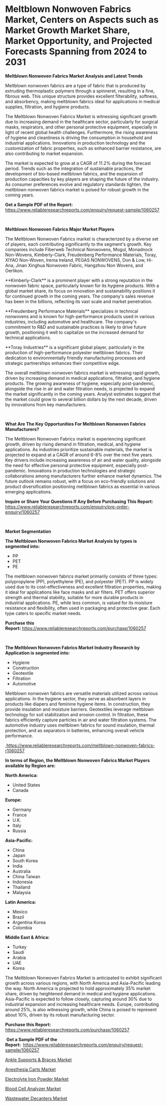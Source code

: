 <p><h1>Meltblown Nonwoven Fabrics Market, Centers on Aspects such as Market Growth Market Share, Market Opportunity, and Projected Forecasts Spanning from 2024 to 2031</h1></p><p><strong>Meltblown Nonwoven Fabrics Market Analysis and Latest Trends</strong></p>
<p><p>Meltblown nonwoven fabrics are a type of fabric that is produced by extruding thermoplastic polymers through a spinneret, resulting in a fine, fibrous web. This unique structure provides excellent filterability, softness, and absorbency, making meltblown fabrics ideal for applications in medical supplies, filtration, and hygiene products.</p><p>The Meltblown Nonwoven Fabrics Market is witnessing significant growth due to increasing demand in the healthcare sector, particularly for surgical masks, respirators, and other personal protective equipment, especially in light of recent global health challenges. Furthermore, the rising awareness of hygiene and cleanliness is driving the consumption in household and industrial applications. Innovations in production technology and the customization of fabric properties, such as enhanced barrier resistance, are also contributing to market expansion.</p><p>The market is expected to grow at a CAGR of 11.2% during the forecast period. Trends such as the integration of sustainable practices, the development of bio-based meltblown fabrics, and the expansion of production capacities by key players are shaping the future of the industry. As consumer preferences evolve and regulatory standards tighten, the meltblown nonwoven fabrics market is poised for robust growth in the coming years.</p></p>
<p><strong>Get a Sample PDF of the Report:&nbsp;</strong> <a href="https://www.reliableresearchreports.com/enquiry/request-sample/1060257?utm_campaign=31&utm_medium=2&utm_source=Github&utm_content=ia&utm_term=17112024&utm_id=meltblown-nonwoven-fabrics">https://www.reliableresearchreports.com/enquiry/request-sample/1060257</a></p>
<p>&nbsp;</p>
<p><strong>Meltblown Nonwoven Fabrics Major Market Players</strong></p>
<p><p>The Meltblown Nonwoven Fabrics market is characterized by a diverse set of players, each contributing significantly to the segment's growth. Key companies include Fiberweb Technical Nonwovens, Mogul, Monadnock Non-Wovens, Kimberly-Clark, Freudenberg Performance Materials, Toray, XIYAO Non-Woven, Irema Ireland, PEGAS NONWOVENS, Don & Low, Hi-Ana, Jinan Xinghua Nonwoven Fabric, Hangzhou Non Wovens, and Oerlikon.</p><p>**Kimberly-Clark** is a prominent player with a strong reputation in the nonwoven fabric space, particularly known for its hygiene products. With a global market share, its focus on innovation and sustainability positions it for continued growth in the coming years. The company's sales revenue has been in the billions, reflecting its vast scale and market penetration.</p><p>**Freudenberg Performance Materials** specializes in technical nonwovens and is known for high-performance products used in various industries, including automotive and healthcare. The company's commitment to R&D and sustainable practices is likely to drive future growth, positioning it well to capitalize on the increased demand for technical applications.</p><p>**Toray Industries** is a significant global player, particularly in the production of high-performance polyester meltblown fabrics. Their dedication to environmentally friendly manufacturing processes and strategic partnerships enhances their competitive edge.</p><p>The overall meltblown nonwoven fabrics market is witnessing rapid growth, driven by increasing demand in medical applications, filtration, and hygiene products. The growing awareness of hygiene, especially post-pandemic, alongside the rise in air and water filtration needs, is projected to expand the market significantly in the coming years. Analyst estimates suggest that the market could grow to several billion dollars by the next decade, driven by innovations from key manufacturers.</p></p>
<p>&nbsp;</p>
<p><strong>What Are The Key Opportunities For Meltblown Nonwoven Fabrics Manufacturers?</strong></p>
<p><p>The Meltblown Nonwoven Fabrics market is experiencing significant growth, driven by rising demand in filtration, medical, and hygiene applications. As industries prioritize sustainable materials, the market is projected to expand at a CAGR of around 6-8% over the next five years. Key drivers include increasing awareness of air and water quality, alongside the need for effective personal protective equipment, especially post-pandemic. Innovations in production technologies and strategic collaborations among manufacturers further enhance market dynamics. The future outlook remains robust, with a focus on eco-friendly solutions and product diversification positioning meltblown fabrics as essential in various emerging applications.</p></p>
<p><strong>Inquire or Share Your Questions If Any Before Purchasing This Report:</strong> <a href="https://www.reliableresearchreports.com/enquiry/pre-order-enquiry/1060257?utm_campaign=31&utm_medium=2&utm_source=Github&utm_content=ia&utm_term=17112024&utm_id=meltblown-nonwoven-fabrics">https://www.reliableresearchreports.com/enquiry/pre-order-enquiry/1060257</a></p>
<p>&nbsp;</p>
<p><strong>Market Segmentation</strong></p>
<p><strong>The Meltblown Nonwoven Fabrics Market Analysis by types is segmented into:</strong></p>
<p><ul><li>PP</li><li>PET</li><li>PE</li></ul></p>
<p><p>The meltblown nonwoven fabrics market primarily consists of three types: polypropylene (PP), polyethylene (PE), and polyester (PET). PP is widely used due to its cost-effectiveness and excellent filtration properties, making it ideal for applications like face masks and air filters. PET offers superior strength and thermal stability, suitable for more durable products in industrial applications. PE, while less common, is valued for its moisture resistance and flexibility, often used in packaging and protective gear. Each type caters to specific market needs.</p></p>
<p><strong>Purchase this Report:&nbsp;</strong><a href="https://www.reliableresearchreports.com/purchase/1060257?utm_campaign=31&utm_medium=2&utm_source=Github&utm_content=ia&utm_term=17112024&utm_id=meltblown-nonwoven-fabrics">https://www.reliableresearchreports.com/purchase/1060257</a></p>
<p>&nbsp;</p>
<p><strong>The Meltblown Nonwoven Fabrics Market Industry Research by Application is segmented into:</strong></p>
<p><ul><li>Hygiene</li><li>Construction</li><li>Geotextile</li><li>Filtration</li><li>Automotive</li></ul></p>
<p><p>Meltblown nonwoven fabrics are versatile materials utilized across various applications. In the hygiene sector, they serve as absorbent layers in products like diapers and feminine hygiene items. In construction, they provide insulation and moisture barriers. Geotextiles leverage meltblown technology for soil stabilization and erosion control. In filtration, these fabrics efficiently capture particles in air and water filtration systems. The automotive industry uses meltblown fabrics for sound insulation, thermal protection, and as separators in batteries, enhancing overall vehicle performance.</p></p>
<p><a href="https://www.reliableresearchreports.com/meltblown-nonwoven-fabrics-r1060257?utm_campaign=31&utm_medium=2&utm_source=Github&utm_content=ia&utm_term=17112024&utm_id=meltblown-nonwoven-fabrics">&nbsp;https://www.reliableresearchreports.com/meltblown-nonwoven-fabrics-r1060257</a></p>
<p><strong>In terms of Region, the Meltblown Nonwoven Fabrics Market Players available by Region are:</strong></p>
<p>
    <p> <strong> North America: </strong>
        <ul>
            <li>United States</li>
            <li>Canada</li>
        </ul>
        </p> 
    <p> <strong> Europe: </strong>
        <ul>
            <li>Germany</li>
            <li>France</li>
            <li>U.K.</li>
            <li>Italy</li>
            <li>Russia</li>
        </ul>
        </p> 
    <p> <strong> Asia-Pacific: </strong>
        <ul>
            <li>China</li>
            <li>Japan</li>
            <li>South Korea</li>
            <li>India</li>
            <li>Australia</li>
            <li>China Taiwan</li>
            <li>Indonesia</li>
            <li>Thailand</li>
            <li>Malaysia</li>
        </ul>
        </p> 
    <p> <strong> Latin America: </strong>
        <ul>
            <li>Mexico</li>
            <li>Brazil</li>
            <li>Argentina Korea</li>
            <li>Colombia</li>
        </ul>
        </p> 
    <p> <strong> Middle East & Africa: </strong>
        <ul>
            <li>Turkey</li>
            <li>Saudi</li>
            <li>Arabia</li>
            <li>UAE</li>
            <li>Korea</li>
        </ul>
    </p>
    </p>
<p><p>The Meltblown Nonwoven Fabrics Market is anticipated to exhibit significant growth across various regions, with North America and Asia-Pacific leading the way. North America is projected to hold approximately 35% market share, driven by heightened demand in medical and hygiene applications. Asia-Pacific is expected to follow closely, capturing around 30% due to industrial expansion and increasing healthcare needs. Europe, contributing around 25%, is also witnessing growth, while China is poised to represent about 10%, driven by its robust manufacturing sector.</p></p>
<p><strong>Purchase this Report: </strong><a href="https://www.reliableresearchreports.com/purchase/1060257?utm_campaign=31&utm_medium=2&utm_source=Github&utm_content=ia&utm_term=17112024&utm_id=meltblown-nonwoven-fabrics">https://www.reliableresearchreports.com/purchase/1060257</a></p>
<p>&nbsp;<strong>Get a Sample PDF of the Report:&nbsp;&nbsp;</strong><a href="https://www.reliableresearchreports.com/enquiry/request-sample/1060257?utm_campaign=31&utm_medium=2&utm_source=Github&utm_content=ia&utm_term=17112024&utm_id=meltblown-nonwoven-fabrics">https://www.reliableresearchreports.com/enquiry/request-sample/1060257</a></p>
<p><strong></strong></p>
<p><p><a href="https://issuu.com/reportprime-2/docs/ankle-supports-braces-market-size-2_79bd930069ce60?utm_campaign=31&utm_medium=2&utm_source=Github&utm_content=ia&utm_term=17112024&utm_id=meltblown-nonwoven-fabrics">Ankle Supports & Braces Market</a></p><p><a href="https://issuu.com/reportprime-2/docs/anesthesia-carts-market-size-2030.p_13c46771676fb3?utm_campaign=31&utm_medium=2&utm_source=Github&utm_content=ia&utm_term=17112024&utm_id=meltblown-nonwoven-fabrics">Anesthesia Carts Market</a></p><p><a href="https://github.com/FassouRP/Market-Research-Report-List-6/blob/main/electrolyte-iron-powder-market.md?utm_campaign=31&utm_medium=2&utm_source=Github&utm_content=ia&utm_term=17112024&utm_id=meltblown-nonwoven-fabrics">Electrolyte Iron Powder Market</a></p><p><a href="https://github.com/rahu1506/Market-Research-Report-List-6/blob/main/blood-cell-analyzer-market.md?utm_campaign=31&utm_medium=2&utm_source=Github&utm_content=ia&utm_term=17112024&utm_id=meltblown-nonwoven-fabrics">Blood Cell Analyzer Market</a></p><p><a href="https://www.linkedin.com/pulse/wastewater-decanters-market-growth-outlook-from-2024-2031-projecting-vseoe?utm_campaign=31&utm_medium=2&utm_source=Github&utm_content=ia&utm_term=17112024&utm_id=meltblown-nonwoven-fabrics">Wastewater Decanters Market</a></p></p>